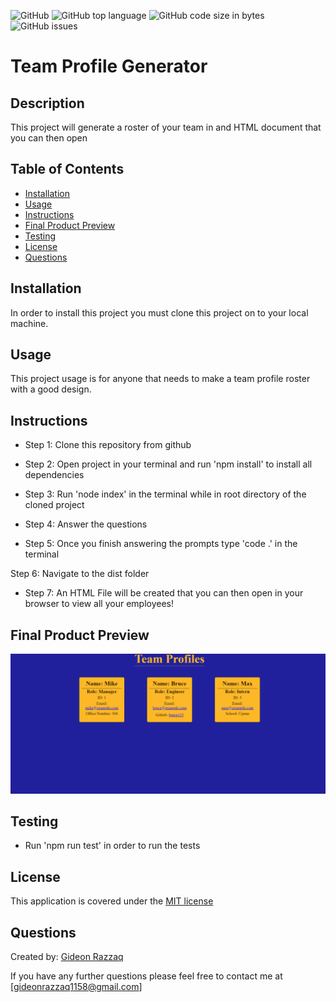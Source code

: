 ![GitHub](https://img.shields.io/github/license/Gideonraz/team-profile-generator)
![GitHub top language](https://img.shields.io/github/languages/top/Gideonraz/team-profile-generator)
![GitHub code size in bytes](https://img.shields.io/github/languages/code-size/Gideonraz/team-profile-generator)
![GitHub issues](https://img.shields.io/github/issues/Gideonraz/team-profile-generator)

# Team Profile Generator

## Description

This project will generate a roster of your team in and HTML document that you can then open

## Table of Contents

- [Installation](#installation)
- [Usage](#usage)
- [Instructions](#instructions)
- [Final Product Preview](#Final-Product-Preview)
- [Testing](#testing)
- [License](#license)
- [Questions](#questions)

## Installation

In order to install this project you must clone this project on to your local machine.

## Usage

This project usage is for anyone that needs to make a team profile roster with a good design.

## Instructions


- Step 1: Clone this repository from github


- Step 2: Open project in your terminal and run 'npm install' to install all dependencies


- Step 3: Run 'node index' in the terminal while in root directory of the cloned project


- Step 4: Answer the questions


- Step 5: Once you finish answering the prompts type 'code .' in the terminal


Step 6: Navigate to the dist folder


- Step 7: An HTML File will be created that you can then open in your browser to view all your employees!


## Final Product Preview

![Preview](images/final.png)

## Testing

- Run 'npm run test' in order to run the tests

## License

This application is covered under the [MIT license](LICENSE)

## Questions

Created by: [Gideon Razzaq](https://github.com/Gideonraz)

If you have any further questions please feel free to contact me at [gideonrazzaq1158@gmail.com]